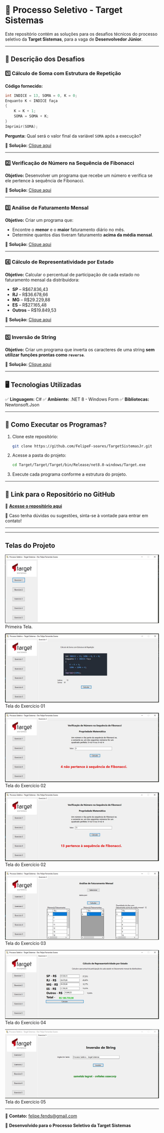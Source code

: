 # 🚀 Processo Seletivo - Target Sistemas

Este repositório contém as soluções para os desafios técnicos do processo seletivo da **Target Sistemas**, para a vaga de **Desenvolvedor Júnior**.

---

## 📌 Descrição dos Desafios

### 1️⃣ Cálculo de Soma com Estrutura de Repetição

**Código fornecido:**

```c
int INDICE = 13, SOMA = 0, K = 0;
Enquanto K < INDICE faça
{
    K = K + 1;
    SOMA = SOMA + K;
}
Imprimir(SOMA);
```

**Pergunta:** Qual será o valor final da variável `SOMA` após a execução?

📌 **Solução:** [Clique aqui](https://github.com/FelipeF-soares/TargetSistemasJr/blob/main/Target/Models/Exercicio1.cs)

---

### 2️⃣ Verificação de Número na Sequência de Fibonacci

**Objetivo:** Desenvolver um programa que recebe um número e verifica se ele pertence à sequência de Fibonacci.

📌 **Solução:** [Clique aqui](https://github.com/FelipeF-soares/TargetSistemasJr/blob/main/Target/Models/Exercicio2.cs)

---

### 3️⃣ Análise de Faturamento Mensal

**Objetivo:** Criar um programa que:

- Encontre o **menor** e o **maior** faturamento diário no mês.
- Determine quantos dias tiveram faturamento **acima da média mensal**.

📌 **Solução:** [Clique aqui](https://github.com/FelipeF-soares/TargetSistemasJr/blob/main/Target/Models/Exercicio3.cs)

---

### 4️⃣ Cálculo de Representatividade por Estado

**Objetivo:** Calcular o percentual de participação de cada estado no faturamento mensal da distribuidora:

- **SP** – R$67.836,43
- **RJ** – R$36.678,66
- **MG** – R$29.229,88
- **ES** – R$27.165,48
- **Outros** – R$19.849,53

📌 **Solução:** [Clique aqui](https://github.com/FelipeF-soares/TargetSistemasJr/blob/main/Target/Models/Exercicio4.cs)

---

### 5️⃣ Inversão de String

**Objetivo:** Criar um programa que inverta os caracteres de uma string **sem utilizar funções prontas como `reverse`**.

📌 **Solução:** [Clique aqui](https://github.com/FelipeF-soares/TargetSistemasJr/blob/main/Target/Models/Exercicio5.cs)

---

## 🖥️ Tecnologias Utilizadas

✅ **Linguagem:** C#
✅ **Ambiente:** .NET 8 - Windows Form
✅ **Bibliotecas:** Newtonsoft.Json

---

## 📂 Como Executar os Programas?

1. Clone este repositório:
   ```sh
   git clone https://github.com/FelipeF-soares/TargetSistemasJr.git
   ```
2. Acesse a pasta do projeto:
   ```sh
   cd Target/Target/Target/bin/Release/net8.0-windows/Target.exe
   ```
3. Execute cada programa conforme a estrutura do projeto.

---

## 🔗 Link para o Repositório no GitHub

📌 **[Acesse o repositório aqui](https://github.com/FelipeF-soares/TargetSistemasJr/tree/main/Target)**

📢 Caso tenha dúvidas ou sugestões, sinta-se à vontade para entrar em contato!

---

---

## Telas do Projeto

![Tela Principal](01.jpg)
Primeira Tela.

![Exercício 01](02.jpg)
Tela do Exercício 01

![Exercício 02](03.jpg)
Tela do Exercício 02

![Exercício 02](04.jpg)
Tela do Exercício 02

![Exercício 03](05.jpg)
Tela do Exercício 03

![Exercício 04](06.jpg)
Tela do Exercício 04

![Exercício 05](07.jpg)
Tela do Exercício 05

---

📧 **Contato:** [felipe.fends@gmail.com](mailto:felipe.fends@gmail.com)

📅 **Desenvolvido para o Processo Seletivo da Target Sistemas**
